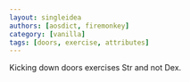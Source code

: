 ```yaml
---
layout: singleidea
authors: [aosdict, firemonkey]
category: [vanilla]
tags: [doors, exercise, attributes]
---
```

Kicking down doors exercises Str and not Dex.
